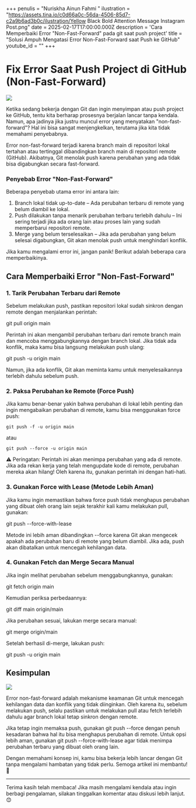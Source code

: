 +++
penulis = "Nuriskha Ainun Fahmi "
ilustration = "https://assets.tina.io/c0d66a0c-56da-4506-85d7-c2a9b6ad3b0c/ilustration/Yellow Black Bold Attention Message Instagram Post.png"
date = 2025-02-17T17:00:00.000Z
description = 'Cara Memperbaiki Error "Non-Fast-Forward" pada git saat push project'
title = "Solusi Ampuh Mengatasi Error Non-Fast-Forward saat Push ke GitHub"
youtube_id = ""
+++

# **Fix Error Saat Push Project di GitHub (Non-Fast-Forward)**

![](/error.png)

Ketika sedang bekerja dengan Git dan ingin menyimpan atau push project ke GitHub, tentu kita berharap prosesnya berjalan lancar tanpa kendala. Namun, apa jadinya jika justru muncul error yang menyatakan "non-fast-forward"? Hal ini bisa sangat menjengkelkan, terutama jika kita tidak memahami penyebabnya.

Error non-fast-forward terjadi karena branch main di repositori lokal tertahan atau tertinggal dibandingkan branch main di repositori remote (GitHub). Akibatnya, Git menolak push karena perubahan yang ada tidak bisa digabungkan secara fast-forward.

### Penyebab Error "Non-Fast-Forward"

Beberapa penyebab utama error ini antara lain:

1. Branch lokal tidak up-to-date – Ada perubahan terbaru di remote yang belum diambil ke lokal.
2. Push dilakukan tanpa menarik perubahan terbaru terlebih dahulu – Ini sering terjadi jika ada orang lain atau proses lain yang sudah memperbarui repositori remote.
3. Merge yang belum terselesaikan – Jika ada perubahan yang belum selesai digabungkan, Git akan menolak push untuk menghindari konflik.

Jika kamu mengalami error ini, jangan panik! Berikut adalah beberapa cara memperbaikinya.

## Cara Memperbaiki Error "Non-Fast-Forward"

### 1. Tarik Perubahan Terbaru dari Remote

Sebelum melakukan push, pastikan repositori lokal sudah sinkron dengan remote dengan menjalankan perintah:

git pull origin main

Perintah ini akan mengambil perubahan terbaru dari remote branch main dan mencoba menggabungkannya dengan branch lokal. Jika tidak ada konflik, maka kamu bisa langsung melakukan push ulang:

git push -u origin main

Namun, jika ada konflik, Git akan meminta kamu untuk menyelesaikannya terlebih dahulu sebelum push.

### 2. Paksa Perubahan ke Remote (Force Push)

Jika kamu benar-benar yakin bahwa perubahan di lokal lebih penting dan ingin mengabaikan perubahan di remote, kamu bisa menggunakan force push:

`git push -f -u origin main `

atau 

`git push --force -u origin main`

⚠️ Peringatan: Perintah ini akan menimpa perubahan yang ada di remote. Jika ada rekan kerja yang telah mengupdate kode di remote, perubahan mereka akan hilang! Oleh karena itu, gunakan perintah ini dengan hati-hati.

### 3. Gunakan Force with Lease (Metode Lebih Aman)

Jika kamu ingin memastikan bahwa force push tidak menghapus perubahan yang dibuat oleh orang lain sejak terakhir kali kamu melakukan pull, gunakan:

git push --force-with-lease

Metode ini lebih aman dibandingkan --force karena Git akan mengecek apakah ada perubahan baru di remote yang belum diambil. Jika ada, push akan dibatalkan untuk mencegah kehilangan data.

### 4. Gunakan Fetch dan Merge Secara Manual

Jika ingin melihat perubahan sebelum menggabungkannya, gunakan:

git fetch origin main

Kemudian periksa perbedaannya:

git diff main origin/main

Jika perubahan sesuai, lakukan merge secara manual:

git merge origin/main

Setelah berhasil di-merge, lakukan push:

git push -u origin main

## Kesimpulan

![](/tutorial/image_2025-02-18_21-18-15.png)

Error non-fast-forward adalah mekanisme keamanan Git untuk mencegah kehilangan data dan konflik yang tidak diinginkan. Oleh karena itu, sebelum melakukan push, selalu pastikan untuk melakukan pull atau fetch terlebih dahulu agar branch lokal tetap sinkron dengan remote.

Jika tetap ingin memaksa push, gunakan git push --force dengan penuh kesadaran bahwa hal itu bisa menghapus perubahan di remote. Untuk opsi lebih aman, gunakan git push --force-with-lease agar tidak menimpa perubahan terbaru yang dibuat oleh orang lain.

Dengan memahami konsep ini, kamu bisa bekerja lebih lancar dengan Git tanpa mengalami hambatan yang tidak perlu. Semoga artikel ini membantu! 🚀

***

Terima kasih telah membaca! Jika masih mengalami kendala atau ingin berbagi pengalaman, silakan tinggalkan komentar atau diskusi lebih lanjut. 😊
